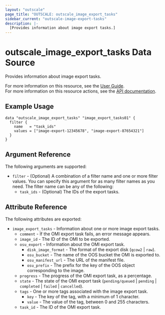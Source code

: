 ```yaml
---
layout: "outscale"
page_title: "OUTSCALE: outscale_image_export_tasks"
sidebar_current: "outscale-image-export-tasks"
description: |-
  [Provides information about image export tasks.]
---
```


# outscale_image_export_tasks Data Source

Provides information about image export tasks.

For more information on this resource, see the [User Guide](https://docs.outscale.com/en/userguide/About-OMIs.html).  
For more information on this resource actions, see the [API documentation](https://docs.outscale.com/api#3ds-outscale-api-image).

## Example Usage

```hcl
data "outscale_image_export_tasks" "image_export_tasks01" {
  filter {
    name   = "task_ids"
    values = ["image-export-12345678", "image-export-87654321"]
  }
}
```

## Argument Reference

The following arguments are supported:

* `filter` - (Optional) A combination of a filter name and one or more filter values. You can specify this argument for as many filter names as you need. The filter name can be any of the following:
    * `task_ids` - (Optional) The IDs of the export tasks.

## Attribute Reference

The following attributes are exported:

* `image_export_tasks` - Information about one or more image export tasks.
    * `comment` - If the OMI export task fails, an error message appears.
    * `image_id` - The ID of the OMI to be exported.
    * `osu_export` - Information about the OMI export task.
        * `disk_image_format` - The format of the export disk (`qcow2` \| `raw`).
        * `osu_bucket` - The name of the OOS bucket the OMI is exported to.
        * `osu_manifest_url` - The URL of the manifest file.
        * `osu_prefix` - The prefix for the key of the OOS object corresponding to the image.
    * `progress` - The progress of the OMI export task, as a percentage.
    * `state` - The state of the OMI export task (`pending/queued` \| `pending` \| `completed` \| `failed` \| `cancelled`).
    * `tags` - One or more tags associated with the image export task.
        * `key` - The key of the tag, with a minimum of 1 character.
        * `value` - The value of the tag, between 0 and 255 characters.
    * `task_id` - The ID of the OMI export task.
